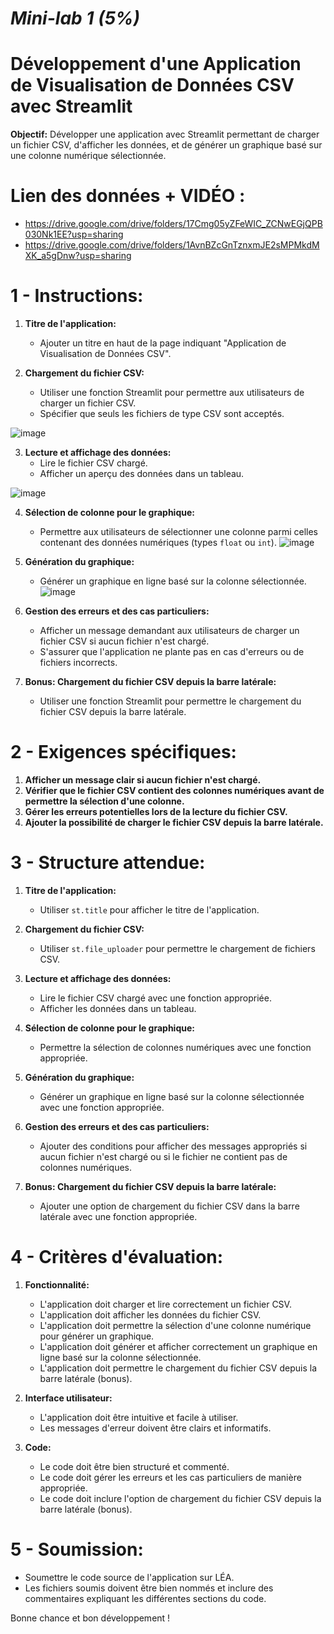 # *Mini-lab 1 (5%)*

# Développement d'une Application de Visualisation de Données CSV avec Streamlit

**Objectif:** Développer une application avec Streamlit permettant de charger un fichier CSV, d'afficher les données, et de générer un graphique basé sur une colonne numérique sélectionnée.

# Lien des données + VIDÉO : 
- https://drive.google.com/drive/folders/17Cmg05yZFeWIC_ZCNwEGjQPB030Nk1EE?usp=sharing
- https://drive.google.com/drive/folders/1AvnBZcGnTznxmJE2sMPMkdMXK_a5gDnw?usp=sharing

# 1 - Instructions:

1. **Titre de l'application:**
   - Ajouter un titre en haut de la page indiquant "Application de Visualisation de Données CSV".

2. **Chargement du fichier CSV:**
   - Utiliser une fonction Streamlit pour permettre aux utilisateurs de charger un fichier CSV.
   - Spécifier que seuls les fichiers de type CSV sont acceptés.

![image](https://github.com/hrhouma/begining_IA_part1/assets/10111526/de4d848a-0fbd-4410-9f38-fe125421db67)


3. **Lecture et affichage des données:**
   - Lire le fichier CSV chargé.
   - Afficher un aperçu des données dans un tableau.

![image](https://github.com/hrhouma/begining_IA_part1/assets/10111526/f365ee79-7af8-4ecb-b976-b0104deb1564)

4. **Sélection de colonne pour le graphique:**
   - Permettre aux utilisateurs de sélectionner une colonne parmi celles contenant des données numériques (types `float` ou `int`).
![image](https://github.com/hrhouma/begining_IA_part1/assets/10111526/5dbb6271-e52b-4e68-b666-8e300f897b97)


5. **Génération du graphique:**
   - Générer un graphique en ligne basé sur la colonne sélectionnée.
![image](https://github.com/hrhouma/begining_IA_part1/assets/10111526/d5972913-0f0e-4d4c-9217-7a272e9116be)


6. **Gestion des erreurs et des cas particuliers:**
   - Afficher un message demandant aux utilisateurs de charger un fichier CSV si aucun fichier n'est chargé.
   - S'assurer que l'application ne plante pas en cas d'erreurs ou de fichiers incorrects.

7. **Bonus: Chargement du fichier CSV depuis la barre latérale:**
   - Utiliser une fonction Streamlit pour permettre le chargement du fichier CSV depuis la barre latérale.

# 2 - Exigences spécifiques:

1. **Afficher un message clair si aucun fichier n'est chargé.**
2. **Vérifier que le fichier CSV contient des colonnes numériques avant de permettre la sélection d'une colonne.**
3. **Gérer les erreurs potentielles lors de la lecture du fichier CSV.**
4. **Ajouter la possibilité de charger le fichier CSV depuis la barre latérale.**

# 3 - Structure attendue:

1. **Titre de l'application:**
   - Utiliser `st.title` pour afficher le titre de l'application.

2. **Chargement du fichier CSV:**
   - Utiliser `st.file_uploader` pour permettre le chargement de fichiers CSV.

3. **Lecture et affichage des données:**
   - Lire le fichier CSV chargé avec une fonction appropriée.
   - Afficher les données dans un tableau.

4. **Sélection de colonne pour le graphique:**
   - Permettre la sélection de colonnes numériques avec une fonction appropriée.

5. **Génération du graphique:**
   - Générer un graphique en ligne basé sur la colonne sélectionnée avec une fonction appropriée.

6. **Gestion des erreurs et des cas particuliers:**
   - Ajouter des conditions pour afficher des messages appropriés si aucun fichier n'est chargé ou si le fichier ne contient pas de colonnes numériques.

7. **Bonus: Chargement du fichier CSV depuis la barre latérale:**
   - Ajouter une option de chargement du fichier CSV dans la barre latérale avec une fonction appropriée.

# 4 - Critères d'évaluation:

1. **Fonctionnalité:**
   - L'application doit charger et lire correctement un fichier CSV.
   - L'application doit afficher les données du fichier CSV.
   - L'application doit permettre la sélection d'une colonne numérique pour générer un graphique.
   - L'application doit générer et afficher correctement un graphique en ligne basé sur la colonne sélectionnée.
   - L'application doit permettre le chargement du fichier CSV depuis la barre latérale (bonus).

2. **Interface utilisateur:**
   - L'application doit être intuitive et facile à utiliser.
   - Les messages d'erreur doivent être clairs et informatifs.

3. **Code:**
   - Le code doit être bien structuré et commenté.
   - Le code doit gérer les erreurs et les cas particuliers de manière appropriée.
   - Le code doit inclure l'option de chargement du fichier CSV depuis la barre latérale (bonus).

# 5 - Soumission:

- Soumettre le code source de l'application sur LÉA.
- Les fichiers soumis doivent être bien nommés et inclure des commentaires expliquant les différentes sections du code.

Bonne chance et bon développement !
